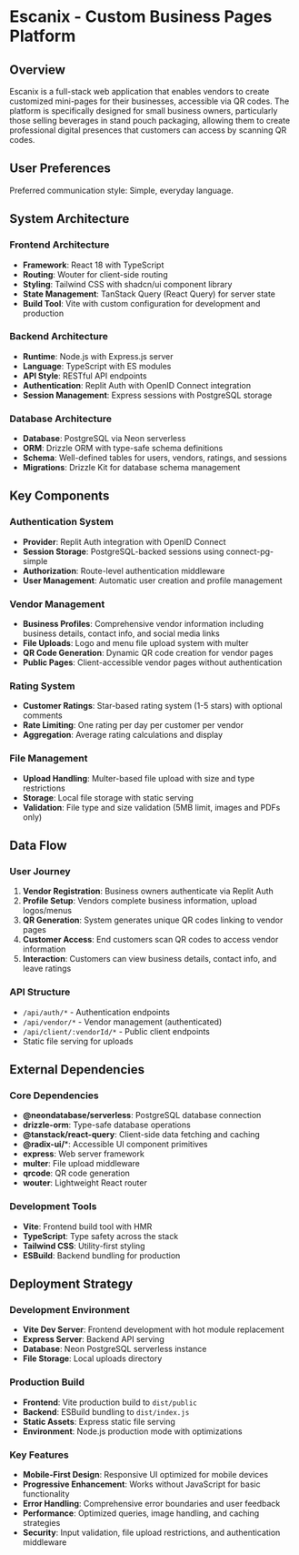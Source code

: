 # Escanix - Custom Business Pages Platform

## Overview

Escanix is a full-stack web application that enables vendors to create customized mini-pages for their businesses, accessible via QR codes. The platform is specifically designed for small business owners, particularly those selling beverages in stand pouch packaging, allowing them to create professional digital presences that customers can access by scanning QR codes.

## User Preferences

Preferred communication style: Simple, everyday language.

## System Architecture

### Frontend Architecture
- **Framework**: React 18 with TypeScript
- **Routing**: Wouter for client-side routing
- **Styling**: Tailwind CSS with shadcn/ui component library
- **State Management**: TanStack Query (React Query) for server state
- **Build Tool**: Vite with custom configuration for development and production

### Backend Architecture
- **Runtime**: Node.js with Express.js server
- **Language**: TypeScript with ES modules
- **API Style**: RESTful API endpoints
- **Authentication**: Replit Auth with OpenID Connect integration
- **Session Management**: Express sessions with PostgreSQL storage

### Database Architecture
- **Database**: PostgreSQL via Neon serverless
- **ORM**: Drizzle ORM with type-safe schema definitions
- **Schema**: Well-defined tables for users, vendors, ratings, and sessions
- **Migrations**: Drizzle Kit for database schema management

## Key Components

### Authentication System
- **Provider**: Replit Auth integration with OpenID Connect
- **Session Storage**: PostgreSQL-backed sessions using connect-pg-simple
- **Authorization**: Route-level authentication middleware
- **User Management**: Automatic user creation and profile management

### Vendor Management
- **Business Profiles**: Comprehensive vendor information including business details, contact info, and social media links
- **File Uploads**: Logo and menu file upload system with multer
- **QR Code Generation**: Dynamic QR code creation for vendor pages
- **Public Pages**: Client-accessible vendor pages without authentication

### Rating System
- **Customer Ratings**: Star-based rating system (1-5 stars) with optional comments
- **Rate Limiting**: One rating per day per customer per vendor
- **Aggregation**: Average rating calculations and display

### File Management
- **Upload Handling**: Multer-based file upload with size and type restrictions
- **Storage**: Local file storage with static serving
- **Validation**: File type and size validation (5MB limit, images and PDFs only)

## Data Flow

### User Journey
1. **Vendor Registration**: Business owners authenticate via Replit Auth
2. **Profile Setup**: Vendors complete business information, upload logos/menus
3. **QR Generation**: System generates unique QR codes linking to vendor pages
4. **Customer Access**: End customers scan QR codes to access vendor information
5. **Interaction**: Customers can view business details, contact info, and leave ratings

### API Structure
- `/api/auth/*` - Authentication endpoints
- `/api/vendor/*` - Vendor management (authenticated)
- `/api/client/:vendorId/*` - Public client endpoints
- Static file serving for uploads

## External Dependencies

### Core Dependencies
- **@neondatabase/serverless**: PostgreSQL database connection
- **drizzle-orm**: Type-safe database operations
- **@tanstack/react-query**: Client-side data fetching and caching
- **@radix-ui/***: Accessible UI component primitives
- **express**: Web server framework
- **multer**: File upload middleware
- **qrcode**: QR code generation
- **wouter**: Lightweight React router

### Development Tools
- **Vite**: Frontend build tool with HMR
- **TypeScript**: Type safety across the stack
- **Tailwind CSS**: Utility-first styling
- **ESBuild**: Backend bundling for production

## Deployment Strategy

### Development Environment
- **Vite Dev Server**: Frontend development with hot module replacement
- **Express Server**: Backend API serving
- **Database**: Neon PostgreSQL serverless instance
- **File Storage**: Local uploads directory

### Production Build
- **Frontend**: Vite production build to `dist/public`
- **Backend**: ESBuild bundling to `dist/index.js`
- **Static Assets**: Express static file serving
- **Environment**: Node.js production mode with optimizations

### Key Features
- **Mobile-First Design**: Responsive UI optimized for mobile devices
- **Progressive Enhancement**: Works without JavaScript for basic functionality
- **Error Handling**: Comprehensive error boundaries and user feedback
- **Performance**: Optimized queries, image handling, and caching strategies
- **Security**: Input validation, file upload restrictions, and authentication middleware